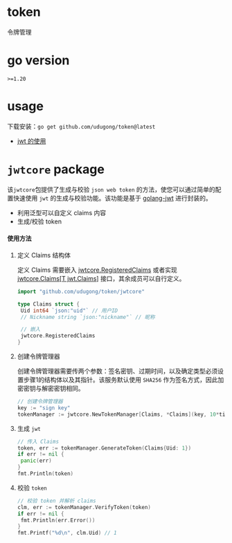 # token

令牌管理

# go version

`>=1.20`

# usage

下载安装：`go get github.com/udugong/token@latest`

- [jwt 的使用](#jwtcore-package)

# `jwtcore` package

该`jwtcore`包提供了生成与校验 `json web token` 的方法，使您可以通过简单的配置快速使用 `jwt`
的生成与校验功能。该功能是基于 [golang-jwt](https://github.com/golang-jwt/jwt) 进行封装的。

- 利用泛型可以自定义 claims 内容
- 生成/校验 token

#### 使用方法

1. 定义 Claims 结构体

   定义 Claims
   需要嵌入 [jwtcore.RegisteredClaims](https://github.com/udugong/token/blob/main/jwtcore/registered_claims.go#L14)
   或者实现 [jwtcore.Claims[T jwt.Claims]](https://github.com/udugong/token/blob/main/jwtcore/claims.go#L11)
   接口，其余成员可以自行定义。

   ```go
   import "github.com/udugong/token/jwtcore"
   
   type Claims struct {
   	Uid int64 `json:"uid"` // 用户ID
   	// Nickname string `json:"nickname"` // 昵称
   
   	// 嵌入
   	jwtcore.RegisteredClaims
   }
   
   ```

2. 创建令牌管理器

   创建令牌管理器需要传两个参数：签名密钥、过期时间，以及确定类型必须设置步骤1的结构体以及其指针。该服务默认使用 `SHA256`
   作为签名方式，因此加密密钥与解密密钥相同。

   ```go
   // 创建令牌管理器
   key := "sign key"
   tokenManager := jwtcore.NewTokenManager[Claims, *Claims](key, 10*time.Minute)
   ```

3. 生成 `jwt`

   ```go
   // 传入 Claims
   token, err := tokenManager.GenerateToken(Claims{Uid: 1})
   if err != nil {
   	panic(err)
   }
   fmt.Println(token)
   ```

4. 校验 `token`

   ```go
   // 校验 token 并解析 claims
   clm, err := tokenManager.VerifyToken(token)
   if err != nil {
   	fmt.Println(err.Error())
   }
   fmt.Printf("%d\n", clm.Uid) // 1
   ```
